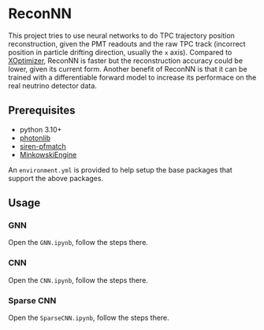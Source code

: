 # ReconNN

This project tries to use neural networks to do TPC trajectory position reconstruction, given the PMT readouts and the raw TPC track (incorrect position in particle drifting direction, usually the `x` axis). Compared to [XOptimizer](https://github.com/CIDeR-ML/siren-pfmatch/blob/develop/pfmatch/apps/xoptimizer.py), ReconNN is faster but the reconstruction accuracy could be lower, given its current form. Another benefit of ReconNN is that it can be trained with a differentiable forward model to increase its performace on the real neutrino detector data.

## Prerequisites

- python 3.10+
- [photonlib](https://github.com/CIDeR-ML/photonlib)
- [siren-pfmatch](https://github.com/CIDeR-ML/siren-pfmatch)
- [MinkowskiEngine](https://github.com/NVIDIA/MinkowskiEngine)

An `environment.yml` is provided to help setup the base packages that support the above packages.

## Usage

### GNN

Open the `GNN.ipynb`, follow the steps there.

### CNN

Open the `CNN.ipynb`, follow the steps there.

### Sparse CNN

Open the `SparseCNN.ipynb`, follow the steps there.
